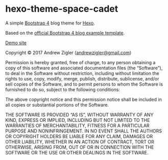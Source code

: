 # hexo-theme-space-cadet

A simple [Bootstrap 4](http://getbootstrap.com/) blog theme for [Hexo](http://zespia.tw/hexo/).

Based on the [official Bootstrap 4 blog example template](https://getbootstrap.com/docs/4.0/examples/blog/).

[Demo site](https://www.andrewzigler.com/blog)

Copyright © 2017 Andrew Zigler (andrewzigler@gmail.com)

Permission is hereby granted, free of charge, to any person obtaining a copy of this software and associated documentation files (the “Software”), to deal in the Software without restriction, including without limitation the rights to use, copy, modify, merge, publish, distribute, sublicense, and/or sell copies of the Software, and to permit persons to whom the Software is furnished to do so, subject to the following conditions:

The above copyright notice and this permission notice shall be included in all copies or substantial portions of the Software.

THE SOFTWARE IS PROVIDED “AS IS”, WITHOUT WARRANTY OF ANY KIND, EXPRESS OR IMPLIED, INCLUDING BUT NOT LIMITED TO THE WARRANTIES OF MERCHANTABILITY, FITNESS FOR A PARTICULAR PURPOSE AND NONINFRINGEMENT. IN NO EVENT SHALL THE AUTHORS OR COPYRIGHT HOLDERS BE LIABLE FOR ANY CLAIM, DAMAGES OR OTHER LIABILITY, WHETHER IN AN ACTION OF CONTRACT, TORT OR OTHERWISE, ARISING FROM, OUT OF OR IN CONNECTION WITH THE SOFTWARE OR THE USE OR OTHER DEALINGS IN THE SOFTWARE.